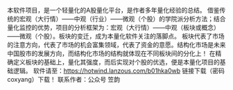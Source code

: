 本软件项目，是一个轻量化的A股量化平台，是作者多年量化经验的总结。
借鉴传统的宏观（大行情）——中观（行业）——微观（个股）的学院派分析方法；结合量化监控的优势，项目的分析框架为：宏观（大行情）——中观（板块或概念）——微观（个股）。板块的变迁，成为本量化软件关注的落脚点。
板块代表了市场的注意方向，代表了市场的机会富集领域，代表了资金的意愿。结构化市场是未来中国股市的发展方向，而结构化市场的结构就体现在不同板块间的分化上！
在精确定义板块的基础上，量化其强度，而后实现对个股的优选，便是本量化项目的基础逻辑。
软件请至：https://hotwind.lanzous.com/b01hka0wb 链接下载（密码coxyang）下载！
联系作者：公众号 笠韵

